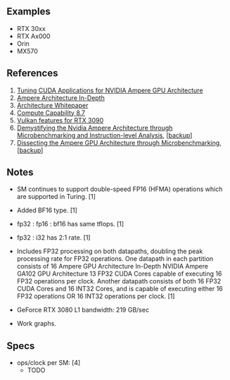 
## Examples

* RTX 30xx
* RTX Ax000
* Orin
* MX570

## References

1. [Tuning CUDA Applications for NVIDIA Ampere GPU Architecture](https://docs.nvidia.com/cuda/ampere-tuning-guide/)
2. [Ampere Architecture In-Depth](https://developer.nvidia.com/blog/nvidia-ampere-architecture-in-depth/)
3. [Architecture Whitepaper](https://www.nvidia.com/content/PDF/nvidia-ampere-ga-102-gpu-architecture-whitepaper-v2.pdf)
4. [Compute Capability 8.7](https://docs.nvidia.com/cuda/cuda-c-programming-guide/index.html#compute-capability-8-x)
5. [Vulkan features for RTX 3090](https://vulkan.gpuinfo.org/listreports.php?devicename=NVIDIA%20GeForce%20RTX%203090)
6. [Demystifying the Nvidia Ampere Architecture through Microbenchmarking and Instruction-level Analysis](https://arxiv.org/pdf/2208.11174), [[backup](../pdf/NV_ampere_microbench.pdf)]
7. [Dissecting the Ampere GPU Architecture through Microbenchmarking](https://www.nvidia.com/en-us/on-demand/session/gtcspring21-s33322/), [[backup](../pdf/NV_ampere_microbench2.pdf)]

## Notes

* SM continues to support double-speed FP16 (HFMA) operations which are supported in Turing. [1]
* Added BF16 type. [1]
* fp32 : fp16 : bf16 has same tflops. [1]
* fp32 : i32 has 2:1 rate. [1]

* Includes FP32 processing on both datapaths, doubling the peak processing rate for FP32 operations. One datapath in each partition consists of 16 Ampere GPU Architecture In-Depth NVIDIA Ampere GA102 GPU Architecture 13 FP32 CUDA Cores capable of executing 16 FP32 operations per clock. Another datapath consists of both 16 FP32 CUDA Cores and 16 INT32 Cores, and is capable of executing either 16 FP32 operations OR 16 INT32 operations per clock. [1]
* GeForce RTX 3080 L1 bandwidth: 219 GB/sec

* Work graphs.


## Specs

* ops/clock per SM: [4]
	- TODO

